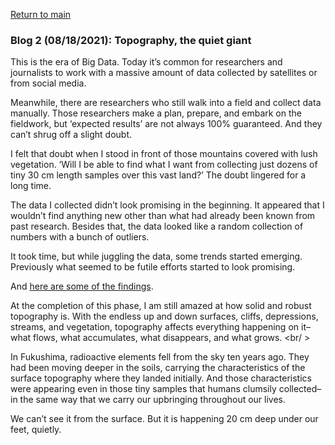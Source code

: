 <a href="https://misayasu.github.io/">Return to main</a><br/>

### Blog 2 (08/18/2021): Topography, the quiet giant

This is the era of Big Data. Today it’s common for researchers and journalists to work with a massive amount of data collected by satellites or from social media. <br/>

Meanwhile, there are researchers who still walk into a field and collect data manually. Those researchers make a plan, prepare, and embark on the fieldwork, but ‘expected results’ are not always 100% guaranteed. And they can’t shrug off a slight doubt. <br/>

I felt that doubt when I stood in front of those mountains covered with lush vegetation. ‘Will I be able to find what I want from collecting just dozens of tiny 30 cm length samples over this vast land?’ The doubt lingered for a long time. <br/>

The data I collected didn’t look promising in the beginning. It appeared that I wouldn’t find anything new other than what had already been known from past research. Besides that, the data looked like a random collection of numbers with a bunch of outliers. <br/>

It took time, but while juggling the data, some trends started emerging. Previously what seemed to be futile efforts started to look promising. <br/>

And <a href="https://esurf.copernicus.org/articles/9/861/2021/" target="_blank">here are some of the findings</a>. <br/>

At the completion of this phase, I am still amazed at how solid and robust topography is. With the endless up and down surfaces, cliffs, depressions, streams, and vegetation, topography affects everything happening on it–what flows, what accumulates, what disappears, and what grows. <br/ >

In Fukushima, radioactive elements fell from the sky ten years ago. They had been moving deeper in the soils, carrying the characteristics of the surface topography where they landed initially. And those characteristics were appearing even in those tiny samples that humans clumsily collected–in the same way that we carry our upbringing throughout our lives. <br/>

We can’t see it from the surface. But it is happening 20 cm deep under our feet, quietly.
